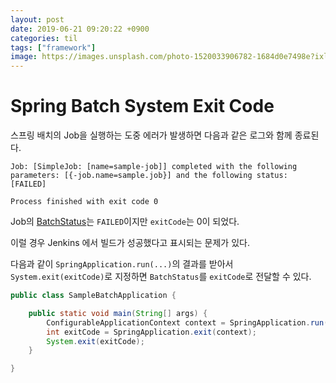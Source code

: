 ```yaml
---
layout: post
date: 2019-06-21 09:20:22 +0900
categories: til
tags: ["framework"]
image: https://images.unsplash.com/photo-1520033906782-1684d0e7498e?ixlib=rb-1.2.1&ixid=eyJhcHBfaWQiOjEyMDd9&auto=format&fit=crop&w=1267&q=80
---
```


# Spring Batch System Exit Code

스프링 배치의 Job을 실행하는 도중 에러가 발생하면 다음과 같은 로그와 함께 종료된다.

    Job: [SimpleJob: [name=sample-job]] completed with the following parameters: [{-job.name=sample.job}] and the following status: [FAILED]

    Process finished with exit code 0

Job의 [BatchStatus](http://www.egovframe.go.kr/wiki/doku.php?id=egovframework:rte2:brte:batch_core:flow_control)는 `FAILED`이지만 `exitCode`는 0이 되었다.

이럴 경우 Jenkins 에서 빌드가 성공했다고 표시되는 문제가 있다.

다음과 같이 `SpringApplication.run(...)`의 결과를 받아서 `System.exit(exitCode)`로 지정하면 `BatchStatus`를 `exitCode`로 전달할 수 있다.

```java
public class SampleBatchApplication {

    public static void main(String[] args) {
        ConfigurableApplicationContext context = SpringApplication.run(SampleBatchApplication.class, args);
        int exitCode = SpringApplication.exit(context);
        System.exit(exitCode);
    }

}
```
